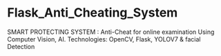 # Flask_Anti_Cheating_System
SMART PROTECTING SYSTEM : Anti-Cheat for online examination Using Computer Vision, AI.
Technologies: OpenCV, Flask, YOLOV7 & facial Detection
